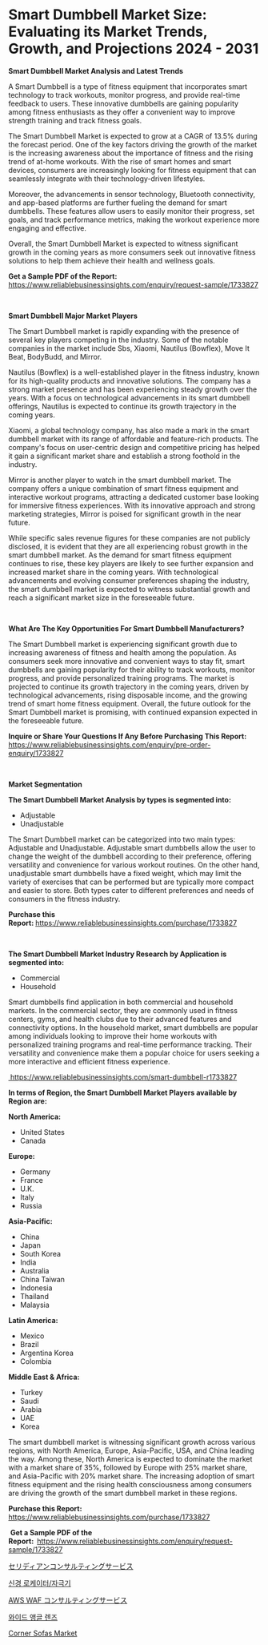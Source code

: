 <p><h1>Smart Dumbbell Market Size: Evaluating its Market Trends, Growth, and Projections 2024 - 2031</h1></p><p><strong>Smart Dumbbell Market Analysis and Latest Trends</strong></p>
<p><p>A Smart Dumbbell is a type of fitness equipment that incorporates smart technology to track workouts, monitor progress, and provide real-time feedback to users. These innovative dumbbells are gaining popularity among fitness enthusiasts as they offer a convenient way to improve strength training and track fitness goals.</p><p>The Smart Dumbbell Market is expected to grow at a CAGR of 13.5% during the forecast period. One of the key factors driving the growth of the market is the increasing awareness about the importance of fitness and the rising trend of at-home workouts. With the rise of smart homes and smart devices, consumers are increasingly looking for fitness equipment that can seamlessly integrate with their technology-driven lifestyles.</p><p>Moreover, the advancements in sensor technology, Bluetooth connectivity, and app-based platforms are further fueling the demand for smart dumbbells. These features allow users to easily monitor their progress, set goals, and track performance metrics, making the workout experience more engaging and effective.</p><p>Overall, the Smart Dumbbell Market is expected to witness significant growth in the coming years as more consumers seek out innovative fitness solutions to help them achieve their health and wellness goals.</p></p>
<p><strong>Get a Sample PDF of the Report:&nbsp;</strong> <a href="https://www.reliablebusinessinsights.com/enquiry/request-sample/1733827">https://www.reliablebusinessinsights.com/enquiry/request-sample/1733827</a></p>
<p>&nbsp;</p>
<p><strong>Smart Dumbbell Major Market Players</strong></p>
<p><p>The Smart Dumbbell market is rapidly expanding with the presence of several key players competing in the industry. Some of the notable companies in the market include Sbs, Xiaomi, Nautilus (Bowflex), Move It Beat, BodyBudd, and Mirror.</p><p>Nautilus (Bowflex) is a well-established player in the fitness industry, known for its high-quality products and innovative solutions. The company has a strong market presence and has been experiencing steady growth over the years. With a focus on technological advancements in its smart dumbbell offerings, Nautilus is expected to continue its growth trajectory in the coming years.</p><p>Xiaomi, a global technology company, has also made a mark in the smart dumbbell market with its range of affordable and feature-rich products. The company's focus on user-centric design and competitive pricing has helped it gain a significant market share and establish a strong foothold in the industry.</p><p>Mirror is another player to watch in the smart dumbbell market. The company offers a unique combination of smart fitness equipment and interactive workout programs, attracting a dedicated customer base looking for immersive fitness experiences. With its innovative approach and strong marketing strategies, Mirror is poised for significant growth in the near future.</p><p>While specific sales revenue figures for these companies are not publicly disclosed, it is evident that they are all experiencing robust growth in the smart dumbbell market. As the demand for smart fitness equipment continues to rise, these key players are likely to see further expansion and increased market share in the coming years. With technological advancements and evolving consumer preferences shaping the industry, the smart dumbbell market is expected to witness substantial growth and reach a significant market size in the foreseeable future.</p></p>
<p>&nbsp;</p>
<p><strong>What Are The Key Opportunities For Smart Dumbbell Manufacturers?</strong></p>
<p><p>The Smart Dumbbell market is experiencing significant growth due to increasing awareness of fitness and health among the population. As consumers seek more innovative and convenient ways to stay fit, smart dumbbells are gaining popularity for their ability to track workouts, monitor progress, and provide personalized training programs. The market is projected to continue its growth trajectory in the coming years, driven by technological advancements, rising disposable income, and the growing trend of smart home fitness equipment. Overall, the future outlook for the Smart Dumbbell market is promising, with continued expansion expected in the foreseeable future.</p></p>
<p><strong>Inquire or Share Your Questions If Any Before Purchasing This Report:</strong> <a href="https://www.reliablebusinessinsights.com/enquiry/pre-order-enquiry/1733827">https://www.reliablebusinessinsights.com/enquiry/pre-order-enquiry/1733827</a></p>
<p>&nbsp;</p>
<p><strong>Market Segmentation</strong></p>
<p><strong>The Smart Dumbbell Market Analysis by types is segmented into:</strong></p>
<p><ul><li>Adjustable</li><li>Unadjustable</li></ul></p>
<p><p>The Smart Dumbbell market can be categorized into two main types: Adjustable and Unadjustable. Adjustable smart dumbbells allow the user to change the weight of the dumbbell according to their preference, offering versatility and convenience for various workout routines. On the other hand, unadjustable smart dumbbells have a fixed weight, which may limit the variety of exercises that can be performed but are typically more compact and easier to store. Both types cater to different preferences and needs of consumers in the fitness industry.</p></p>
<p><strong>Purchase this Report:&nbsp;</strong><a href="https://www.reliablebusinessinsights.com/purchase/1733827">https://www.reliablebusinessinsights.com/purchase/1733827</a></p>
<p>&nbsp;</p>
<p><strong>The Smart Dumbbell Market Industry Research by Application is segmented into:</strong></p>
<p><ul><li>Commercial</li><li>Household</li></ul></p>
<p><p>Smart dumbbells find application in both commercial and household markets. In the commercial sector, they are commonly used in fitness centers, gyms, and health clubs due to their advanced features and connectivity options. In the household market, smart dumbbells are popular among individuals looking to improve their home workouts with personalized training programs and real-time performance tracking. Their versatility and convenience make them a popular choice for users seeking a more interactive and efficient fitness experience.</p></p>
<p><a href="https://www.reliablebusinessinsights.com/smart-dumbbell-r1733827">&nbsp;https://www.reliablebusinessinsights.com/smart-dumbbell-r1733827</a></p>
<p><strong>In terms of Region, the Smart Dumbbell Market Players available by Region are:</strong></p>
<p>
    <p> <strong> North America: </strong>
        <ul>
            <li>United States</li>
            <li>Canada</li>
        </ul>
        </p> 
    <p> <strong> Europe: </strong>
        <ul>
            <li>Germany</li>
            <li>France</li>
            <li>U.K.</li>
            <li>Italy</li>
            <li>Russia</li>
        </ul>
        </p> 
    <p> <strong> Asia-Pacific: </strong>
        <ul>
            <li>China</li>
            <li>Japan</li>
            <li>South Korea</li>
            <li>India</li>
            <li>Australia</li>
            <li>China Taiwan</li>
            <li>Indonesia</li>
            <li>Thailand</li>
            <li>Malaysia</li>
        </ul>
        </p> 
    <p> <strong> Latin America: </strong>
        <ul>
            <li>Mexico</li>
            <li>Brazil</li>
            <li>Argentina Korea</li>
            <li>Colombia</li>
        </ul>
        </p> 
    <p> <strong> Middle East & Africa: </strong>
        <ul>
            <li>Turkey</li>
            <li>Saudi</li>
            <li>Arabia</li>
            <li>UAE</li>
            <li>Korea</li>
        </ul>
    </p>
    </p>
<p><p>The smart dumbbell market is witnessing significant growth across various regions, with North America, Europe, Asia-Pacific, USA, and China leading the way. Among these, North America is expected to dominate the market with a market share of 35%, followed by Europe with 25% market share, and Asia-Pacific with 20% market share. The increasing adoption of smart fitness equipment and the rising health consciousness among consumers are driving the growth of the smart dumbbell market in these regions.</p></p>
<p><strong>Purchase this Report: </strong><a href="https://www.reliablebusinessinsights.com/purchase/1733827">https://www.reliablebusinessinsights.com/purchase/1733827</a></p>
<p>&nbsp;<strong>Get a Sample PDF of the Report:&nbsp;&nbsp;</strong><a href="https://www.reliablebusinessinsights.com/enquiry/request-sample/1733827">https://www.reliablebusinessinsights.com/enquiry/request-sample/1733827</a></p>
<p><strong></strong></p>
<p><p><a href="https://github.com/dathomson6534/Market-Research-Report-List-1/blob/main/6147535143661.md">セリディアンコンサルティングサービス</a></p><p><a href="https://github.com/wallacBahrtyinger567686/Market-Research-Report-List-2/blob/main/1752650151383.md">신경 로케이터/자극기</a></p><p><a href="https://github.com/AriMuller2009/Market-Research-Report-List-2/blob/main/3951845143660.md">AWS WAF コンサルティングサービス</a></p><p><a href="https://github.com/AidenReinger/Market-Research-Report-List-1/blob/main/6556068151384.md">와이드 앵글 렌즈</a></p><p><a href="https://github.com/ashman753/Market-Research-Report-List-1/blob/main/corner-sofas-market.md">Corner Sofas Market</a></p></p>